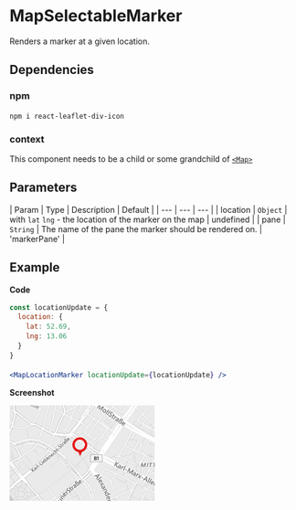 # MapSelectableMarker

Renders a marker at a given location.
## Dependencies

### npm

```
npm i react-leaflet-div-icon
```

### context

This component needs to be a child or some grandchild of [`<Map>`](https://react-leaflet.js.org/docs/en/components.html#map)

## Parameters

| Param | Type | Description | Default |
| --- | --- | --- |
| location | `Object` | with `lat` `lng` - the location of the marker on the map | undefined |
| pane | `String` | The name of the pane the marker should be rendered on. | 'markerPane' |

## Example

**Code**

```jsx
const locationUpdate = {
  location: {
    lat: 52.69,
    lng: 13.06
  }
}

<MapLocationMarker locationUpdate={locationUpdate} />
```

**Screenshot**

![](./example.png)